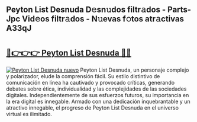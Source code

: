 ## Peyton List Desnuda D𝚎sn𝚞dos filtr𝚊dos - Parts-Jpc Vid𝚎os filtr𝚊dos - N𝚞evas f𝚘tos atr𝚊ctivas A33qJ

# <h2><a href="http://mb4s261.tromn.icu/?c=Peyton+List+Desnuda">🔗👉👉👉 Peyton List Desnuda 🔗🔗</a></h2>

[![Peyton List Desnuda nuevo](https://i.imgur.com/pEAQMta.gif)](http://mb4s261.tromn.icu/?c=Peyton+List+Desnuda)
Peyton List Desnuda, un personaje complejo y polarizador, elude la comprensión fácil. Su estilo distintivo de comunicación en línea ha cautivado y provocado críticas, generando debates sobre ética, individualidad y las complejidades de las sociedades digitales. Independientemente de sus esfuerzos futuros, su importancia en la era digital es innegable. Armado con una dedicación inquebrantable y un atractivo innegable, el progreso de Peyton List Desnuda en el universo virtual es ilimitado.
